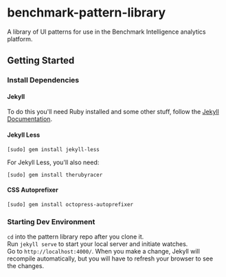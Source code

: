 # benchmark-pattern-library
A library of UI patterns for use in the Benchmark Intelligence analytics platform.

## Getting Started
### Install Dependencies
#### Jekyll
To do this you'll need Ruby installed and some other stuff, follow the [Jekyll Documentation](http://jekyllrb.com/docs/installation/).
#### Jekyll Less
`[sudo] gem install jekyll-less`  

For Jekyll Less, you'll also need:  

`[sudo] gem install therubyracer`

#### CSS Autoprefixer
`[sudo] gem install octopress-autoprefixer`

### Starting Dev Environment
`cd` into the pattern library repo after you clone it.  
Run `jekyll serve` to start your local server and initiate watches.  
Go to `http://localhost:4000/`. When you make a change, Jekyll will recompile automatically, but you will have to refresh your browser to see the changes.